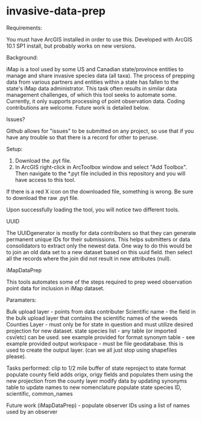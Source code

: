 invasive-data-prep
==================
Requirements:

You must have ArcGIS installed in order to use this. Developed with ArcGIS 10.1 SP1 install, but probably works on new versions.

Background:

iMap is a tool used by some US and Canadian state/province entities to manage and share invasive species data (all taxa).  The process of prepping data from various partners and entities within a state has fallen to the state's iMap data administrator.  This task often results in similar data management challenges, of which this tool seeks to automate some.   Currently, it only supports processing of point observation data.   Coding contributions are welcome.  Future work is detailed below.  

Issues?

Github allows for "issues" to be submitted on any project, so use that if you have any trouble so that there is a record for other to peruse.

Setup:

1. Download the .pyt file. 
2. In ArcGIS right-click in ArcToolbox window and select "Add Toolbox". Then navigate to the *.pyt file included in this repository and you will have access to this tool.

If there is a red X icon on the downloaded file, something is wrong.  Be sure to download the raw .pyt file.

Upon successfully loading the tool, you will notice two different tools.  

UUID

The UUIDgenerator is mostly for data contributers so that they can generate permanent unique IDs for their submissions.  This helps submitters or data consolidators to extract only the newest data.  One way to do this would be to join an old data set to a new dataset based on this uuid field.  then select all the records where the join did not result in new attributes (null).  

iMapDataPrep

This tools automates some of the steps required to prep weed observation point data for inclusion in iMap dataset.

Paramaters:

Bulk upload layer - points from data contributer
Scientific name - the field in the bulk upload layer that contains the scientific names of the weeds
Counties Layer - must only be for state in question and must utilize desired projection for new dataset. 
state species list - any table (or imported csv/etc) can be used.  see example provided for format
synonym table - see example provided
output workspace - must be file geodatabase.  this is used to create the output layer.  (can we all just stop using shapefiles please).



Tasks performed: 
  clip to 1/2 mile buffer of state
  reproject to state format
  populate county field
  adds origx, origy fields and populates them using the new projection from the county layer
  modify data by updating synonyms table to update names to new nomenclature
  populate state species ID, scientific, common_names
  
  
Future work (iMapDataPrep) - 
  populate observer IDs using a list of names used by an observer


  
  
  
  
